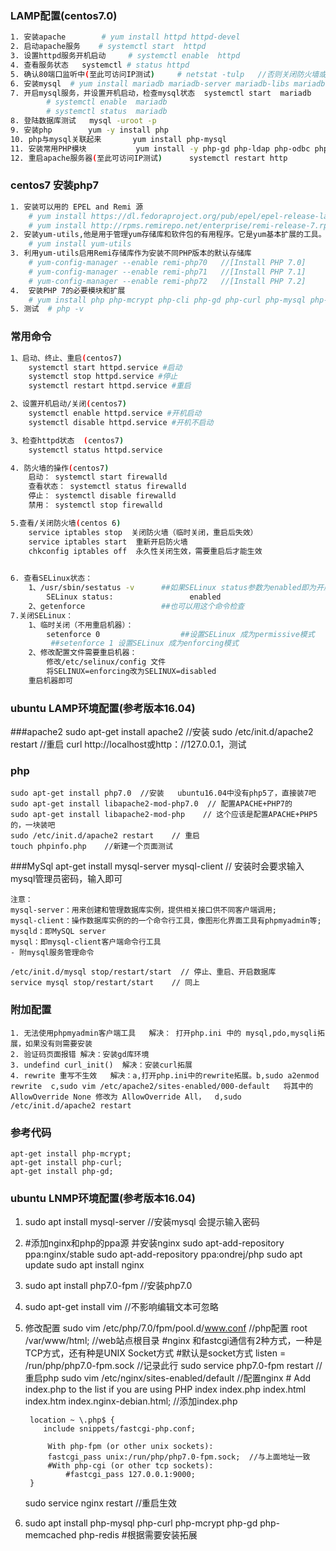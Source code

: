 ### LAMP配置(centos7.0)
```sh
1. 安装apache        # yum install httpd httpd-devel
2. 启动apache服务    # systemctl start  httpd
3. 设置httpd服务开机启动     # systemctl enable  httpd
4. 查看服务状态 	systemctl # status httpd
5. 确认80端口监听中(至此可访问IP测试) 	# netstat -tulp   //否则关闭防火墙或开启防火墙80端口
6. 安装mysql	# yum install mariadb mariadb-server mariadb-libs mariadb-devel
7. 开启mysql服务，并设置开机启动，检查mysql状态 	systemctl start  mariadb 
		# systemctl enable  mariadb 
		# systemctl status  mariadb 
8. 登陆数据库测试	 mysql -uroot -p 
9. 安装php 		yum -y install php
10. php与mysql关联起来		yum install php-mysql
11. 安装常用PHP模块			yum install -y php-gd php-ldap php-odbc php-pear php-xml php-xmlrpc php-mbstring php-snmp php-soap curl curl-devel php-bcmath
12. 重启apache服务器(至此可访问IP测试)		systemctl restart http
```
### centos7 安装php7
```sh
1. 安装可以用的 EPEL and Remi 源
	# yum install https://dl.fedoraproject.org/pub/epel/epel-release-latest-7.noarch.rpm
	# yum install http://rpms.remirepo.net/enterprise/remi-release-7.rpm
2. 安装yum-utils,他是用于管理yum存储库和软件包的有用程序。它是yum基本扩展的工具。
	# yum install yum-utils
3. 利用yum-utils启用Remi存储库作为安装不同PHP版本的默认存储库
	# yum-config-manager --enable remi-php70   //[Install PHP 7.0]
	# yum-config-manager --enable remi-php71   //[Install PHP 7.1]
	# yum-config-manager --enable remi-php72   //[Install PHP 7.2]
4.  安装PHP 7的必要模块和扩展
	# yum install php php-mcrypt php-cli php-gd php-curl php-mysql php-ldap php-zip php-fileinfo 
5. 测试  # php -v
```
### 常用命令
```sh
1、启动、终止、重启(centos7)
    systemctl start httpd.service #启动
    systemctl stop httpd.service #停止
    systemctl restart httpd.service #重启

2、设置开机启动/关闭(centos7)
    systemctl enable httpd.service #开机启动
    systemctl disable httpd.service #开机不启动

3、检查httpd状态  (centos7)
	systemctl status httpd.service

4. 防火墙的操作(centos7)
	启动： systemctl start firewalld
	查看状态： systemctl status firewalld 
	停止： systemctl disable firewalld
	禁用： systemctl stop firewalld

5.查看/关闭防火墙(centos 6)
    service iptables stop  关闭防火墙（临时关闭，重启后失效）
	service iptables start  重新开启防火墙 
	chkconfig iptables off  永久性关闭生效，需要重启后才能生效
 

6. 查看SELinux状态：
    1、/usr/sbin/sestatus -v      ##如果SELinux status参数为enabled即为开启状态
		SELinux status:                 enabled
	2、getenforce                 ##也可以用这个命令检查
7.关闭SELinux：
	1、临时关闭（不用重启机器）：
		setenforce 0                  ##设置SELinux 成为permissive模式
		 ##setenforce 1 设置SELinux 成为enforcing模式
	2、修改配置文件需要重启机器：
		修改/etc/selinux/config 文件
		将SELINUX=enforcing改为SELINUX=disabled
	重启机器即可

```
### ubuntu LAMP环境配置(参考版本16.04)

###apache2
    sudo apt-get install apache2  //安装
    sudo /etc/init.d/apache2 restart  //重启
    curl http://localhost或http：//127.0.0.1，测试
### php
    sudo apt-get install php7.0  //安装   ubuntu16.04中没有php5了，直接装7吧
    sudo apt-get install libapache2-mod-php7.0  // 配置APACHE+PHP7的
    sudo apt-get install libapache2-mod-php    // 这个应该是配置APACHE+PHP5的，一块装吧
    sudo /etc/init.d/apache2 restart    // 重启
    touch phpinfo.php    //新建一个页面测试 
###MySql
    apt-get install mysql-server mysql-client    // 安装时会要求输入mysql管理员密码，输入即可

    注意：
    mysql-server：用来创建和管理数据库实例，提供相关接口供不同客户端调用;
    mysql-client：操作数据库实例的的一个命令行工具，像图形化界面工具有phpmyadmin等;
    mysqld：即MySQL server
    mysql：即mysql-client客户端命令行工具
    - 附mysql服务管理命令

    /etc/init.d/mysql stop/restart/start  // 停止、重启、开启数据库
    service mysql stop/restart/start    // 同上

### 附加配置
    1. 无法使用phpmyadmin客户端工具   解决： 打开php.ini 中的 mysql,pdo,mysqli拓展，如果没有则需要安装
    2. 验证码页面报错 解决：安装gd库环境
    3. undefind curl_init()  解决：安装curl拓展
    4. rewrite 重写不生效   解决：a,打开php.ini中的rewrite拓展。b,sudo a2enmod rewrite  c,sudo vim /etc/apache2/sites-enabled/000-default   将其中的 AllowOverride None 修改为 AllowOverride All，  d,sudo /etc/init.d/apache2 restart

### 参考代码
    apt-get install php-mcrypt;
    apt-get install php-curl;
    apt-get install php-gd;

### ubuntu LNMP环境配置(参考版本16.04)
1. sudo apt install mysql-server    //安装mysql 会提示输入密码
2. #添加nginx和php的ppa源 并安装nginx
	sudo apt-add-repository ppa:nginx/stable
	sudo apt-add-repository ppa:ondrej/php
	sudo apt update
 	sudo apt install nginx
3. sudo apt install php7.0-fpm   //安装php7.0 
4.  sudo apt-get install vim  //不影响编辑文本可忽略
5. 修改配置
	sudo vim /etc/php/7.0/fpm/pool.d/www.conf  //php配置
		root /var/www/html;   //web站点根目录
		#nginx 和fastcgi通信有2种方式，一种是TCP方式，还有种是UNIX Socket方式
		#默认是socket方式
		listen = /run/php/php7.0-fpm.sock   //记录此行
	sudo service php7.0-fpm restart  //重启php
	sudo vim /etc/nginx/sites-enabled/default //配置nginx
		# Add index.php to the list if you are using PHP
		index index.php index.html index.htm index.nginx-debian.html; //添加index.php
		
		location ~ \.php$ {
		   include snippets/fastcgi-php.conf;

		    With php-fpm (or other unix sockets):
		    fastcgi_pass unix:/run/php/php7.0-fpm.sock;  //与上面地址一致
		    #With php-cgi (or other tcp sockets):
	            #fastcgi_pass 127.0.0.1:9000;
		}
	sudo service nginx restart   //重启生效
6. sudo apt install php-mysql php-curl php-mcrypt php-gd php-memcached php-redis  #根据需要安装拓展
 

 
